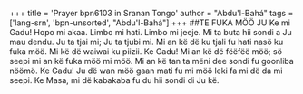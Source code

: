 +++
title = 'Prayer bpn6103 in Sranan Tongo'
author = "Abdu'l-Bahá"
tags = ['lang-srn', 'bpn-unsorted', "Abdu'l-Bahá"]
+++
##TE FUKA MÖÖ JU 
Ke mi Gadu! Hopo mi akaa. Limbo mi hati. Limbo mi jeeje. Mi ta buta hii sondi a Ju mau dendu. Ju ta tjai mi; Ju ta tjubi mi. 
Mi an kë dë ku tjali fu hati nasö ku fuka möö. Mi kë dë waiwai ku piizii. Ke Gadu! Mi an kë dë fëëfëë möö; sö seepi mi an kë fuka möö mi möö. 
Mi an kë tan ta mëni dee sondi fu goonliba nöömö. Ke Gadu! Ju dë wan möö gaan mati fu mi möö leki fa mi dë da mi seepi. Ke Masa, mi dë kabakaba fu du hii sondi di Ju kë.
